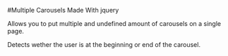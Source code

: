 #Multiple Carousels Made With jquery

Allows you to put multiple and undefined amount of carousels on a single page.

Detects wether the user is at the beginning or end of the carousel. 
